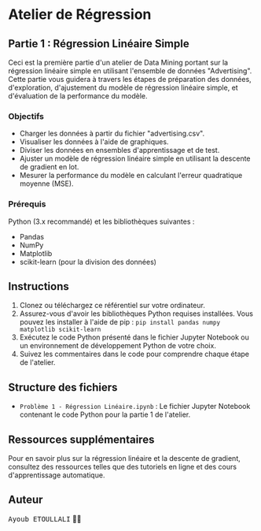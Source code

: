 # Atelier de Régression 

## Partie 1 : Régression Linéaire Simple

Ceci est la première partie d'un atelier de Data Mining portant sur la régression linéaire simple en utilisant l'ensemble de données "Advertising". Cette partie vous guidera à travers les étapes de préparation des données, d'exploration, d'ajustement du modèle de régression linéaire simple, et d'évaluation de la performance du modèle.

### Objectifs

- Charger les données à partir du fichier "advertising.csv".
- Visualiser les données à l'aide de graphiques.
- Diviser les données en ensembles d'apprentissage et de test.
- Ajuster un modèle de régression linéaire simple en utilisant la descente de gradient en lot.
- Mesurer la performance du modèle en calculant l'erreur quadratique moyenne (MSE).

### Prérequis

Python (3.x recommandé) et les bibliothèques suivantes :
  - Pandas
  - NumPy
  - Matplotlib
  - scikit-learn (pour la division des données)
  
## Instructions

1. Clonez ou téléchargez ce référentiel sur votre ordinateur.
2. Assurez-vous d'avoir les bibliothèques Python requises installées. Vous pouvez les installer à l'aide de pip :
`pip install pandas numpy matplotlib scikit-learn`
3. Exécutez le code Python présenté dans le fichier Jupyter Notebook ou un environnement de développement Python de votre choix.
4. Suivez les commentaires dans le code pour comprendre chaque étape de l'atelier.

## Structure des fichiers

- `Problème 1 - Régression Linéaire.ipynb` : Le fichier Jupyter Notebook contenant le code Python pour la partie 1 de l'atelier.

## Ressources supplémentaires
Pour en savoir plus sur la régression linéaire et la descente de gradient, consultez des ressources telles que des tutoriels en ligne et des cours d'apprentissage automatique.

## Auteur
<kbd>Ayoub ETOULLALI</kbd> 👨‍💻
